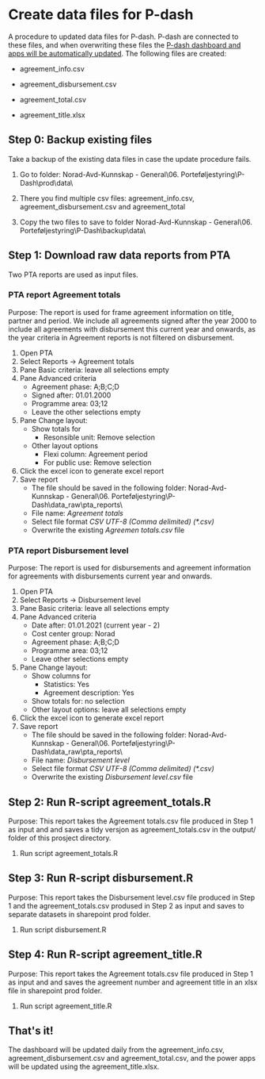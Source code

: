 # Create data files for P-dash

A procedure to updated data files for P-dash. P-dash are connected to these files, and when overwriting these files the [P-dash dashboard and apps will be automatically updated](https://teams.microsoft.com/l/channel/19%3aLKJoSQmxd38wdsg8wxcE-Er4yZAohLQbMnpyCITY5EM1%40thread.tacv2/Generelt?groupId=e07641f9-014c-4a89-b46f-fc3572a6be38&tenantId=bb0f0b4e-4525-4e4b-ba50-1e7775a8fd2e). The following files are created:

-   agreement_info.csv

-   agreement_disbursement.csv

-   agreement_total.csv

-   agreement_title.xlsx

## Step 0: Backup existing files

Take a backup of the existing data files in case the update procedure fails.

1.  Go to folder: Norad-Avd-Kunnskap - General\\06. Porteføljestyring\\P-Dash\\prod\\data\\

2.  There you find multiple csv files: agreement_info.csv, agreement_disbursement.csv and agreement_total

3.  Copy the two files to save to folder Norad-Avd-Kunnskap - General\\06. Porteføljestyring\\P-Dash\\backup\\data\\

## Step 1: Download raw data reports from PTA

Two PTA reports are used as input files.

### PTA report Agreement totals

Purpose: The report is used for frame agreement information on title, partner and period. We include all agreements signed after the year 2000 to include all agreements with disbursement this current year and onwards, as the year criteria in Agreement reports is not filtered on disbursement.

1.  Open PTA
2.  Select Reports -\> Agreement totals
3.  Pane Basic criteria: leave all selections empty
4.  Pane Advanced criteria
    -   Agreement phase: A;B;C;D
    -   Signed after: 01.01.2000
    -   Programme area: 03;12
    -   Leave the other selections empty
5.  Pane Change layout:
    -   Show totals for
        -   Resonsible unit: Remove selection
    -   Other layout options
        -   Flexi column: Agreement period
        -   For public use: Remove selection
6.  Click the excel icon to generate excel report
7.  Save report
    -   The file should be saved in the following folder: Norad-Avd-Kunnskap - General\\06. Porteføljestyring\\P-Dash\\data_raw\\pta_reports\\
    -   File name: *Agreement totals*
    -   Select file format *CSV UTF-8 (Comma delimited) (\*.csv)*
    -   Overwrite the existing *Agreemen totals.csv* file

### PTA report Disbursement level

Purpose: The report is used for disbursements and agreement information for agreements with disbursements current year and onwards.

1.  Open PTA
2.  Select Reports -\> Disbursement level
3.  Pane Basic criteria: leave all selections empty
4.  Pane Advanced criteria
    -   Date after: 01.01.2021 (current year - 2)
    -   Cost center group: Norad
    -   Agreement phase: A;B;C;D
    -   Programme area: 03;12
    -   Leave other selections empty
5.  Pane Change layout:
    -   Show columns for
        -   Statistics: Yes
        -   Agreement description: Yes
    -   Show totals for: no selection
    -   Other layout options: leave all selections empty
6.  Click the excel icon to generate excel report
7.  Save report
    -   The file should be saved in the following folder: Norad-Avd-Kunnskap - General\\06. Porteføljestyring\\P-Dash\\data_raw\\pta_reports\\
    -   File name: *Disbursement level*
    -   Select file format *CSV UTF-8 (Comma delimited) (\*.csv)*
    -   Overwrite the existing *Disbursement level.csv* file

## Step 2: Run R-script agreement_totals.R

Purpose: This report takes the Agreement totals.csv file produced in Step 1 as input and and saves a tidy versjon as agreement_totals.csv in the output/ folder of this prosject directory.

1.  Run script agreement_totals.R

## Step 3: Run R-script disbursement.R

Purpose: This report takes the Disbursement level.csv file produced in Step 1 and the agreement_totals.csv prodused in Step 2 as input and saves to separate datasets in sharepoint prod folder.

1.  Run script disbursement.R

## Step 4: Run R-script agreement_title.R

Purpose: This report takes the Agreement totals.csv file produced in Step 1 as input and and saves the agreement number and agreement title in an xlsx file in sharepoint prod folder.

1.  Run script agreement_title.R

## That's it!

The dashboard will be updated daily from the agreement_info.csv, agreement_disbursement.csv and agreement_total.csv, and the power apps will be updated using the agreement_title.xlsx.
